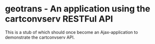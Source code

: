 geotrans - An application using the cartconvserv RESTFul API
============================================================

This is a stub of which should once become an Ajax-application to demonstrate
the cartconvserv API.
